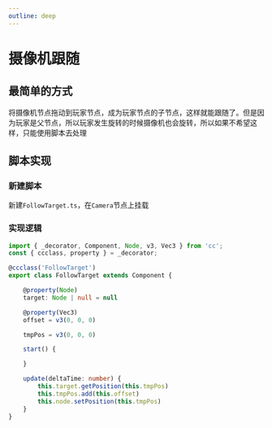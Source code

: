 ```yaml
---
outline: deep
---
```


# 摄像机跟随

## 最简单的方式

将摄像机节点拖动到玩家节点，成为玩家节点的子节点，这样就能跟随了。但是因为玩家是父节点，所以玩家发生旋转的时候摄像机也会旋转，所以如果不希望这样，只能使用脚本去处理

## 脚本实现

### 新建脚本

新建`FollowTarget.ts`，在`Camera`节点上挂载

### 实现逻辑

```ts
import { _decorator, Component, Node, v3, Vec3 } from 'cc';
const { ccclass, property } = _decorator;

@ccclass('FollowTarget')
export class FollowTarget extends Component {

    @property(Node)
    target: Node | null = null

    @property(Vec3)
    offset = v3(0, 0, 0)

    tmpPos = v3(0, 0, 0)

    start() {

    }

    update(deltaTime: number) {
        this.target.getPosition(this.tmpPos)
        this.tmpPos.add(this.offset)
        this.node.setPosition(this.tmpPos)
    }
}
```